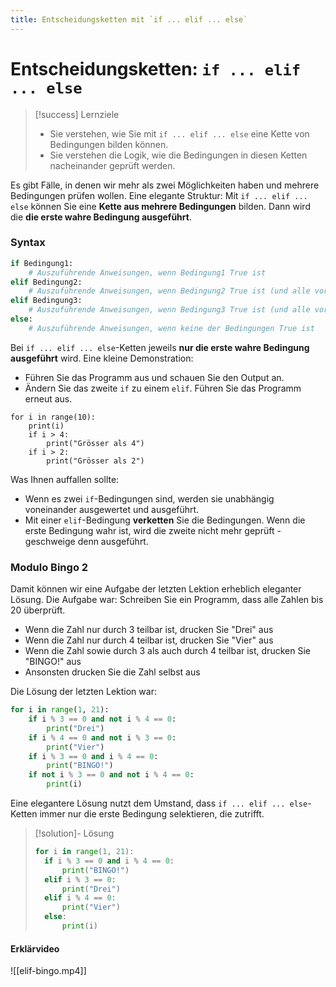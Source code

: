 ```yaml
---
title: Entscheidungsketten mit `if ... elif ... else`
---
```

# Entscheidungsketten: <nobr>`if ... elif ... else`</nobr>

> [!success] Lernziele
> 
> - Sie verstehen, wie Sie mit `if ... elif ... else` eine Kette von Bedingungen bilden können.
> - Sie verstehen die Logik, wie die Bedingungen in diesen Ketten nacheinander geprüft werden.

Es gibt Fälle, in denen wir mehr als zwei Möglichkeiten haben und mehrere Bedingungen prüfen wollen. Eine elegante Struktur: Mit `if ... elif ... else` können Sie eine **Kette aus mehrere Bedingungen** bilden. Dann wird die **die erste wahre Bedingung ausgeführt**.
### Syntax

```python
if Bedingung1:
    # Auszuführende Anweisungen, wenn Bedingung1 True ist
elif Bedingung2:
    # Auszuführende Anweisungen, wenn Bedingung2 True ist (und alle vorherigen Bedingungen False)
elif Bedingung3:
    # Auszuführende Anweisungen, wenn Bedingung3 True ist (und alle vorherigen Bedingungen False)
else:
    # Auszuführende Anweisungen, wenn keine der Bedingungen True ist
```

Bei `if ... elif ... else`-Ketten jeweils **nur die erste wahre Bedingung ausgeführt** wird. Eine kleine Demonstration: 
- Führen Sie das Programm aus und schauen Sie den Output an.
- Ändern Sie das zweite `if` zu einem `elif`. Führen Sie das Programm erneut aus. 

```turtle
for i in range(10):
	print(i)
	if i > 4:
		print("Grösser als 4")
	if i > 2:
		print("Grösser als 2")
```

Was Ihnen auffallen sollte: 
- Wenn es zwei `if`-Bedingungen sind, werden sie unabhängig voneinander ausgewertet und ausgeführt.
- Mit einer `elif`-Bedingung **verketten** Sie die Bedingungen. Wenn die erste Bedingung wahr ist, wird die zweite nicht mehr geprüft - geschweige denn ausgeführt.

### Modulo Bingo 2

Damit können wir eine Aufgabe der letzten Lektion erheblich eleganter Lösung. Die Aufgabe war: Schreiben Sie ein Programm, dass alle Zahlen bis 20 überprüft.
- Wenn die Zahl nur durch 3 teilbar ist, drucken Sie "Drei" aus
- Wenn die Zahl nur durch 4 teilbar ist, drucken Sie "Vier" aus
- Wenn die Zahl sowie durch 3 als auch durch 4 teilbar ist, drucken Sie "BINGO!" aus
- Ansonsten drucken Sie die Zahl selbst aus

Die Lösung der letzten Lektion war:

```python
for i in range(1, 21):
	if i % 3 == 0 and not i % 4 == 0:
		print("Drei")
	if i % 4 == 0 and not i % 3 == 0:
		print("Vier")
	if i % 3 == 0 and i % 4 == 0:
		print("BINGO!")
	if not i % 3 == 0 and not i % 4 == 0:
		print(i)
```

Eine elegantere Lösung nutzt dem Umstand, dass `if ... elif ... else`-Ketten immer nur die erste Bedingung selektieren, die zutrifft.

> [!solution]- Lösung
> 
> ```python
> for i in range(1, 21):
> 	if i % 3 == 0 and i % 4 == 0:
> 		print("BINGO!")
> 	elif i % 3 == 0:
> 		print("Drei")
> 	elif i % 4 == 0:
> 		print("Vier")
> 	else:
> 		print(i)
> ```

#### Erklärvideo

![[elif-bingo.mp4]]